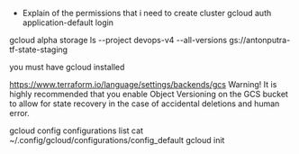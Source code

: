 - Explain of the permissions that i need to create cluster
gcloud auth application-default login

gcloud alpha storage ls --project devops-v4 --all-versions gs://antonputra-tf-state-staging



<!-- provider -->
you must have gcloud installed

https://www.terraform.io/language/settings/backends/gcs
Warning! It is highly recommended that you enable Object Versioning on the GCS bucket to allow for state recovery in the case of accidental deletions and human error.

gcloud config configurations list
cat ~/.config/gcloud/configurations/config_default
gcloud init
